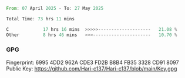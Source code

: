 <!--START_SECTION:waka-->

```rust
From: 07 April 2025 - To: 27 May 2025

Total Time: 73 hrs 11 mins

C             17 hrs 16 mins  >>>>>--------------------   21.08 %
Other         8 hrs 46 mins   >>>----------------------   10.70 %
```

<!--END_SECTION:waka-->

### GPG <br />
Fingerprint:     6995 4DD2 962A CDE3 FD2B B8B4 FB35 3328 CD91 8097 <br />
Public Key:      https://github.com/Hari-c137/Hari-c137/blob/main/Key.gpg
